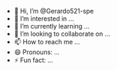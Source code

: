 - 👋 Hi, I’m @Gerardo521-spe
- 👀 I’m interested in ...
- 🌱 I’m currently learning ...
- 💞️ I’m looking to collaborate on ...
- 📫 How to reach me ...
- 😄 Pronouns: ...
- ⚡ Fun fact: ...

<!---
Gerardo521-spe/Gerardo521-spe is a ✨ special ✨ repository because its `README.md` (this file) appears on your GitHub profile.
You can click the Preview link to take a look at your changes.
--->
